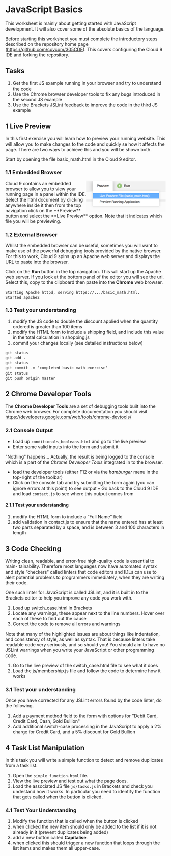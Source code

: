 # JavaScript Basics

This worksheet is mainly about getting started with JavaScript development. It will also cover some of the absolute basics of the language.

Before starting this worksheet you must complete the introductory steps described on the repository home page (https://github.com/covcom/305CDE). This covers configuring the Cloud 9 IDE and forking the repository.

## Tasks

1. Get the first JS example running in your browser and try to understand
the code
2. Use the Chrome browser developer tools to fix any bugs introduced in the
second JS example
3. Use the Brackets JSLint feedback to improve the code in the third JS
example

## 1 Live Preview

In this first exercise you will learn how to preview your running website. This will allow you to make changes to the code and quickly se how it affects the page. There are two ways to achieve this and you will be shown both.

Start by opening the file basic_math.html in the Cloud 9 editor.

### 1.1 Embedded Browser
<img align="right" width="250" src="images/preview.png">
Cloud 9 contains an embedded browser to allow you to view your running page in a panel within the IDE. Select the html document by clicking anywhere inside it then from the top navigation click on the **Preview** button and select the **Live Preview** option. Note that it indicates which file you will be previewing.

### 1.2 External Browser
Whilst the embedded browser can be useful, sometimes you will want to make use of the powerful debugging tools provided by the native browser. For this to work, Cloud 9 spins up an Apache web server and displays the URL to paste into the browser.

Click on the **Run** button in the top navigation. This will start up the Apache web server. If you look at the bottom panel of the editor you will see the url. Select this, copy to the clipboard then paste into the **Chrome** web browser.
```
Starting Apache httpd, serving https://.../basic_math.html.
Started apache2
```
### 1.3 Test your understanding
1. modify the JS code to double the discount applied when the quantity ordered is greater than 100 items
2. modify the HTML form to include a shipping field, and include this value in the total calculation in shopping.js
3. commit your changes locally (see detailed instructions below)
```
git status
git add .
git status
git commit -m 'completed basic math exercise'
git status
git push origin master
```
## 2 Chrome Developer Tools

The **Chrome Developer Tools** are a set of debugging tools built into the Chrome web browser. For complete documentation you should visit https://developers.google.com/web/tools/chrome-devtools/

### 2.1 Console Output

- Load up `conditionals_booleans.html` and go to the live preview
- Enter some valid inputs into the form and submit it

"Nothing" happens... Actually, the result is being logged to the console which is a part of the *Chrome Developer Tools* integrated in to the browser.

- load the developer tools (either F12 or via the *hamburger* menu in the top-right of the toolbar)
- Click on the console tab and try submitting the form again (you can ignore
errors at this point) to see output
• Go back to the Cloud 9 IDE and load `contact.js` to see where this output comes
from

#### 2.1.1 Test your understanding
1. modify the HTML form to include a “Full Name” field
2. add validation in contact.js to ensure that the name entered has at least two parts separated by a space, and is between 3 and 100 characters in length

## 3 Code Checking

Writing clean, readable, and error-free high-quality code is essential to main- tainability. Therefore most languages now have automated syntax and style “checkers” called linters that code editors and IDEs can use to alert potential problems to programmers immediately, when they are writing their code.

One such linter for JavaScript is called JSLint, and it is built in to the Brackets editor to help you improve any code you work with.

1. Load up switch_case.html in Brackets
2. Locate any warnings, these appear next to the line numbers. Hover over each of these to find out the cause
3. Correct the code to remove all errors and warnings

Note that many of the highlighted issues are about things like indentation, and consistency of style, as well as syntax. That is because linters take readable code very seriously, and so should you! You should aim to have no JSLint warnings when you write your JavaScript or other programming code.

1. Go to the live preview of the switch_case.html file to see what it does
2. Load the js/membership.js file and follow the code to determine how it
works

### 3.1 Test your understanding

Once you have corrected for any JSLint errors found by the code linter, do the following.
1. Add a payment method field to the form with options for "Debit Card, Credit Card, Cash, Gold Bullion"
2. Add additional switch-case processing in the JavaScript to apply a 2% charge for Credit Card, and a 5% discount for Gold Bullion

## 4 Task List Manipulation

In this task you will write a simple function to detect and remove duplicates from a task list.
1. Open the `simple_function.html` file.
2. View the live preview and test out what the page does.
3. Load the associated JS file `js/tasks.js` in Brackets and check you undestand how it works. In particular you need to identify the function that gets called when the button is clicked.

### 4.1 Test Your Understanding

1. Modify the function that is called when the button is clicked
2. when clicked the new item should only be added to the list if it is not already in it (prevent duplicates being added)
3. add a new button called **Capitalise**.
4. when clicked this should trigger a new function that loops through the list items and makes them all upper-case.